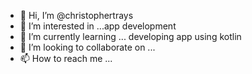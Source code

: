 - 👋 Hi, I’m @christophertrays
- 👀 I’m interested in ...app development
- 🌱 I’m currently learning ... developing app using kotlin
- 💞️ I’m looking to collaborate on ...
- 📫 How to reach me ...

<!---
christophertrays/christophertrays is a ✨ special ✨ repository because its `README.md` (this file) appears on your GitHub profile.
You can click the Preview link to take a look at your changes.
--->
